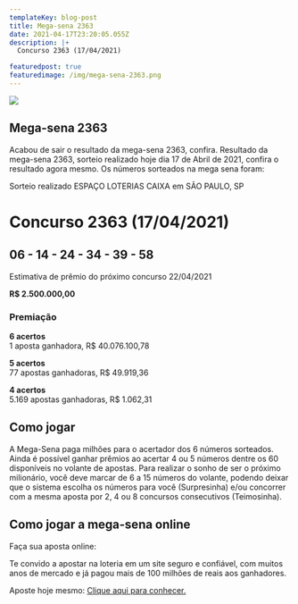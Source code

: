 ```yaml
---
templateKey: blog-post
title: Mega-sena 2363
date: 2021-04-17T23:20:05.055Z
description: |+
  Concurso 2363 (17/04/2021)

featuredpost: true
featuredimage: /img/mega-sena-2363.png
---
```

![](/img/mega-sena-2363.svg)

## Mega-sena 2363

Acabou de sair o resultado da mega-sena 2363, confira. Resultado da mega-sena 2363, sorteio realizado hoje dia 17 de Abril de 2021, confira o resultado agora mesmo. Os números sorteados na mega sena foram:

Sorteio realizado ESPAÇO LOTERIAS CAIXA em SÃO PAULO, SP 

# Concurso 2363 (17/04/2021)

## 06 - 14 - 24 - 34 - 39 - 58 

Estimativa de prêmio do próximo concurso 22/04/2021

**R$ 2.500.000,00**

### Premiação

**6 acertos**\
1 aposta ganhadora, R$ 40.076.100,78

**5 acertos**\
77 apostas ganhadoras, R$ 49.919,36

**4 acertos**\
5.169 apostas ganhadoras, R$ 1.062,31

## **Como jogar**

A Mega-Sena paga milhões para o acertador dos 6 números sorteados. Ainda é possível ganhar prêmios ao acertar 4 ou 5 números dentre os 60 disponíveis no volante de apostas. Para realizar o sonho de ser o próximo milionário, você deve marcar de 6 a 15 números do volante, podendo deixar que o sistema escolha os números para você (Surpresinha) e/ou concorrer com a mesma aposta por 2, 4 ou 8 concursos consecutivos (Teimosinha).

## **Como jogar a mega-sena online**

Faça sua aposta online:

Te convido a apostar na loteria em um site seguro e confiável, com muitos anos de mercado e já pagou mais de 100 milhões de reais aos ganhadores.

Aposte hoje mesmo: [Clique aqui para conhecer.](http://bit.ly/aposte-online)